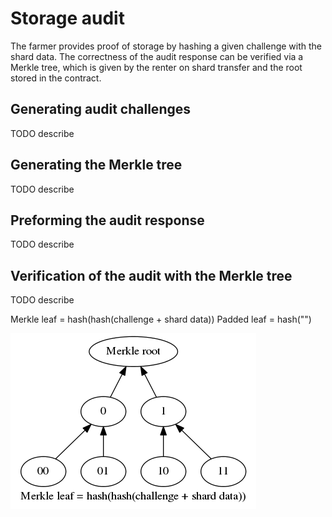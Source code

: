 # Storage audit

The farmer provides proof of storage by hashing a given challenge with the
shard data. The correctness of the audit response can be verified via
a Merkle tree, which is given by the renter on shard transfer and the root
stored in the contract. 


## Generating audit challenges

TODO describe


## Generating the Merkle tree

TODO describe


## Preforming the audit response

TODO describe


## Verification of the audit with the Merkle tree

TODO describe


Merkle leaf = hash(hash(challenge + shard data))
Padded leaf = hash("")

![scheme](scheme.png)
